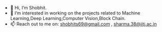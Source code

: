 - 👋 Hi, I’m Shobhit.
- 👀 I’m interested in working on the projects related to Machine Learning,Deep Learning,Computer Vision,Block Chain.
- 📫 Reach out to me on: shobhits69@gmail.com , sharma.38@iitj.ac.in

<!---
showbit01/showbit01 is a ✨ special ✨ repository because its `README.md` (this file) appears on your GitHub profile.
You can click the Preview link to take a look at your changes.
--->
